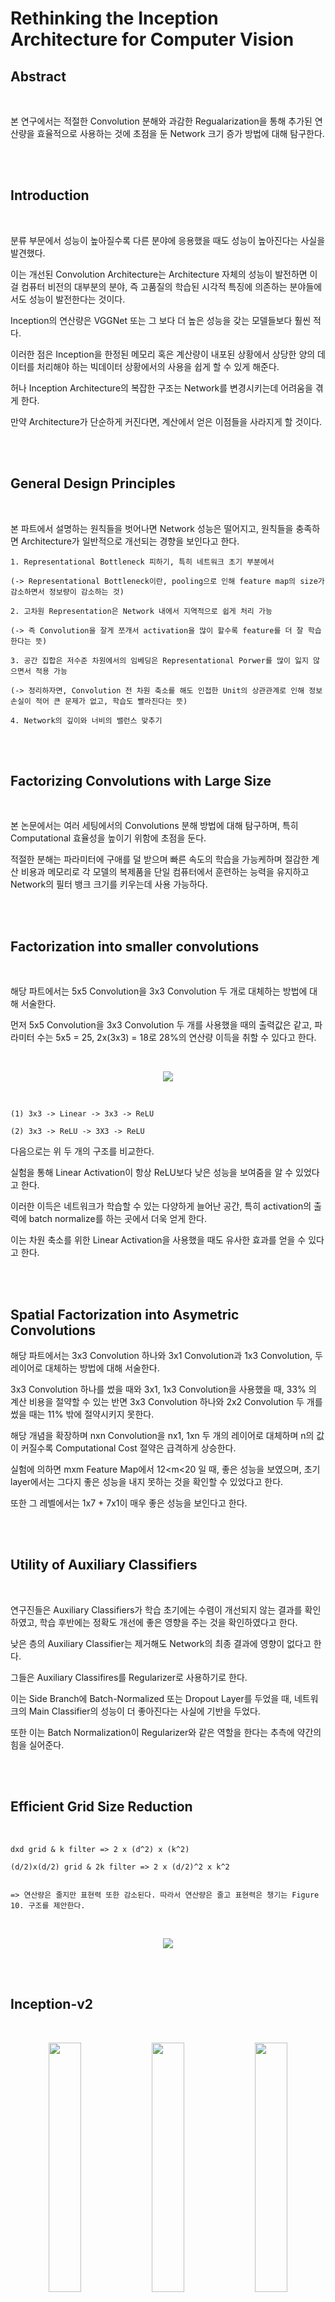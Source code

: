 # Rethinking the Inception Architecture for Computer Vision

## Abstract

<br>

본 연구에서는 적절한 Convolution 분해와 과감한 Regualarization을 통해 추가된 연산량을 효율적으로 사용하는 것에 초점을 둔 Network 크기 증가 방법에 대해 탐구한다.

<br>
<br>

## Introduction

<br>

분류 부문에서 성능이 높아질수록 다른 분야에 응용했을 때도 성능이 높아진다는 사실을 발견했다.

이는 개선된 Convolution Architecture는 Architecture 자체의 성능이 발전하면 이걸 컴퓨터 비전의 대부분의 분야, 즉 고품질의 학습된 시각적 특징에 의존하는 분야들에서도 성능이 발전한다는 것이다.

Inception의 연산량은 VGGNet 또는 그 보다 더 높은 성능을 갖는 모델들보다 훨씬 적다.

이러한 점은 Inception을 한정된 메모리 혹은 계산량이 내포된 상황에서 상당한 양의 데이터를 처리해야 하는 빅데이터 상황에서의 사용을 쉽게 할 수 있게 해준다.

허나 Inception Architecture의 복잡한 구조는 Network를 변경시키는데 어려움을 겪게 한다.

만약 Architecture가 단순하게 커진다면, 계산에서 얻은 이점들을 사라지게 할 것이다.

<br>
<br>

## General Design Principles

<br>

본 파트에서 설명하는 원칙들을 벗어나면 Network 성능은 떨어지고, 원칙들을 충족하면 Architecture가 일반적으로 개선되는 경향을 보인다고 한다.

```
1. Representational Bottleneck 피하기, 특히 네트워크 초기 부분에서

(-> Representational Bottleneck이란, pooling으로 인해 feature map의 size가 감소하면서 정보량이 감소하는 것)

2. 고차원 Representation은 Network 내에서 지역적으로 쉽게 처리 가능

(-> 즉 Convolution을 잘게 쪼개서 activation을 많이 할수록 feature를 더 잘 학습한다는 뜻)

3. 공간 집합은 저수준 차원에서의 임베딩은 Representational Porwer를 많이 잃지 않으면서 적용 가능

(-> 정리하자면, Convolution 전 차원 축소를 해도 인접한 Unit의 상관관계로 인해 정보 손실이 적어 큰 문제가 없고, 학습도 빨라진다는 뜻)

4. Network의 깊이와 너비의 밸런스 맞추기
```

<br>
<br>

## Factorizing Convolutions with Large Size

<br>

본 논문에서는 여러 세팅에서의 Convolutions 분해 방법에 대해 탐구하며, 특히 Computational 효율성을 높이기 위함에 초점을 둔다.

적절한 분해는 파라미터에 구애를 덜 받으며 빠른 속도의 학습을 가능케하며 절감한 계산 비용과 메모리로 각 모델의 복제품을 단일 컴퓨터에서 훈련하는 능력을 유지하고 Network의 필터 뱅크 크기를 키우는데 사용 가능하다.

<br>
<br>

## Factorization into smaller convolutions

<br>

해당 파트에서는 5x5 Convolution을 3x3 Convolution 두 개로 대체하는 방법에 대해 서술한다.

먼저 5x5 Convolution을 3x3 Convolution 두 개를 사용했을 때의 출력값은 같고, 파라미터 수는 5x5 = 25, 2x(3x3) = 18로 28%의 연산량 이득을 취할 수 있다고 한다.

<br>

<p align="center">
  <img src="https://github.com/CKtrace/Research-Paper-Review/assets/97859215/068c9c3d-dc21-4bda-a1e9-92b96c0ab08e">
</p> 

<br>

```
(1) 3x3 -> Linear -> 3x3 -> ReLU

(2) 3x3 -> ReLU -> 3X3 -> ReLU
```

다음으로는 위 두 개의 구조를 비교한다.

실험을 통해 Linear Activation이 항상 ReLU보다 낮은 성능을 보여줌을 알 수 있었다고 한다. 

이러한 이득은 네트워크가 학습할 수 있는 다양하게 늘어난 공간, 특히 activation의 출력에 batch normalize를 하는 곳에서 더욱 얻게 한다.

이는 차원 축소를 위한 Linear Activation을 사용했을 때도 유사한 효과를 얻을 수 있다고 한다.


<br>
<br>

## Spatial Factorization into Asymetric Convolutions

해당 파트에서는 3x3 Convolution 하나와 3x1 Convolution과 1x3 Convolution, 두 레이어로 대체하는 방법에 대해 서술한다.

3x3 Convolution 하나를 썼을 때와 3x1, 1x3 Convolution을 사용했을 때, 33% 의 계산 비용을 절약할 수 있는 반면 3x3 Convolution 하나와 2x2 Convolution 두 개를 썼을 때는 11% 밖에 절약시키지 못한다.

해당 개념을 확장하며 nxn Convolution을 nx1, 1xn 두 개의 레이어로 대체하며 n의 값이 커질수록 Computational Cost 절약은 급격하게 상승한다.

실험에 의하면 mxm Feature Map에서 12<m<20 일 때, 좋은 성능을 보였으며, 초기 layer에서는 그다지 좋은 성능을 내지 못하는 것을 확인할 수 있었다고 한다.

또한 그 레벨에서는 1x7 + 7x1이 매우 좋은 성능을 보인다고 한다.


<br>
<br>

## Utility of Auxiliary Classifiers

<br>

연구진들은 Auxiliary Classifiers가 학습 초기에는 수렴이 개선되지 않는 결과를 확인하였고, 학습 후반에는 정확도 개선에 좋은 영향을 주는 것을 확인하였다고 한다.

낮은 층의 Auxiliary Classifier는 제거해도 Network의 최종 결과에 영향이 없다고 한다.

그들은 Auxiliary Classifires를 Regularizer로 사용하기로 한다.

이는 Side Branch에 Batch-Normalized 또는 Dropout Layer를 두었을 때, 네트워크의 Main Classifier의 성능이 더 좋아진다는 사실에 기반을 두었다.

또한 이는 Batch Normalization이 Regularizer와 같은 역할을 한다는 추측에 약간의 힘을 실어준다.

<br>
<br>

## Efficient Grid Size Reduction

<br>

```
dxd grid & k filter => 2 x (d^2) x (k^2)

(d/2)x(d/2) grid & 2k filter => 2 x (d/2)^2 x k^2


=> 연산량은 줄지만 표현력 또한 감소된다. 따라서 연산량은 줄고 표현력은 챙기는 Figure 10. 구조를 제안한다.
```

<br>

<p align="center">
  <img src="https://github.com/CKtrace/Research-Paper-Review/assets/97859215/3314f686-cf6f-4297-ad18-5b2550f20fe3">
</p> 

<br>
<br>


## Inception-v2

<br>

<p align="center">  
<img src="https://github.com/CKtrace/Research-Paper-Review/assets/97859215/fd4f8efd-9dfd-4b02-a840-59d5ccc479fe" align="center" width="32%"> 
<img src="https://github.com/CKtrace/Research-Paper-Review/assets/97859215/6a06bf2c-f7bc-41fb-ae86-6c4aec39f3ad" align="center" width="32%">  
<img src="https://github.com/CKtrace/Research-Paper-Review/assets/97859215/e9645431-3388-47d9-bf0a-3b9cf8256576" align="center" width="32%">  
<figcaption align="center">3개의 Inception 구조</figcaption>
</p> 


<br>

7x7 Convolution을 3x3 Convolution 세 개로 분해하였다.

또한 Network의 Inception 파트에서는 figure 5의 Inception 구조 3개, figure 6의 Inception 구조 5개, figure 7의 Inception 구조 2개를 사용하였다.

자세한 Network 구조는 아래와 같다.

<br>

<p align="center">  
<img src="https://github.com/CKtrace/Research-Paper-Review/assets/97859215/9ef04fbe-0a0d-45ea-8c70-341c15b6e2da" align="center"> 
<figcaption align="center">제안한 Network의 구조</figcaption>
</p> 


<br>

<br>
<br>

## Training Methodology

<br>

```
Batch Size : 32

Epochs : 100

Momentum with a decay for 0.9

RMSProp with decay of 0.9 & 앱실론 = 1.0

Learning Rate = 0.045 (two epoch마다 exponential rate of 0.94만큼 감소)

Gradient Clipping with threshold = 2.0 
```

<br>


## Model Regularization via Label Smoothing

<br>

본 파트에서는 Label Smoothing Regularization을 사용하여 성능 개선에 성공하였다고 서술되어 있다.

Label Smoothing Regularization을 간단하게 설명하면, 예를 들어 라벨이 [0, 0, 1, 0]일 때, Label Smoothing을 적용하면 [0.027, 0.027, 0.919, 0.027]과 같이 다른 라벨에도 가능성을 부여하는 방법이다.

<br>
<br>


## Performance on Lower Resolution Input

<br>

요약하자면 저해상도 이미지에서도 좋은 성능을 보였다는 내용이다.


<br>
<br>

## Experimental Results and Comparisons

<br>

<p align="center">  
<img src="https://github.com/CKtrace/Research-Paper-Review/assets/97859215/7d5d63cc-a7a4-4cd2-b231-3ce40a4b91e9" align="center"> 
<figcaption align="center">Result Graph</figcaption>
</p> 


<br>

Result Graph의 마지막 Inception-v2 + BN-auxiliary인 Inception-v3를 제안한다.

Inception-v3의 내부는 RMSProp / Label Smoothing / Factorized 7x7 / BN-Auxiliary 로 이루어진다.


<br>
<br>

## Conclusion

<br>

본 논문에서 제안한 방법으로 Convolution을 분해 및 적극적 차원 감소로 인해 적은 계산 비용으로 높은 성능을 얻을 수 있었다고 한다.

낮은 파라미터의 조합 + 추가적인 Regularization + Auxiliary Classifiers의 BN + Label Smoothing이 상대적으로 적은 양의 학습 세트로도 좋은 성능의 학습을 가능케 했다.

<br>
<br>